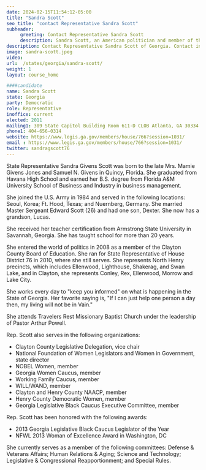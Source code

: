 ```yaml
---
date: 2024-02-15T11:54:12-05:00
title: "Sandra Scott"
seo_title: "contact Representative Sandra Scott"
subheader:
     greeting: Contact Representative Sandra Scott
     description: Sandra Scott, an American politician and member of the Democratic Party, has been a dedicated representative of District 76 in the Georgia House of Representatives since assuming office on January 10, 2011.
description: Contact Representative Sandra Scott of Georgia. Contact information for Sandra Scott includes email address, phone number, and mailing address.
image: sandra-scott.jpeg
video:
url:  /states/georgia/sandra-scott/
weight: 1
layout: course_home

####candidate
name: Sandra Scott
state: Georgia
party: Democratic
role: Representative
inoffice: current
elected: 2011
mailing1: 309 State Capitol Building Room 611-D CLOB Atlanta, GA 30334
phone1: 404-656-0314
website: https://www.legis.ga.gov/members/house/766?session=1031/
email : https://www.legis.ga.gov/members/house/766?session=1031/
twitter: sandragscott76
---
```


State Representative Sandra Givens Scott was born to the late Mrs. Mamie Givens Jones and Samuel N. Givens in Quincy, Florida. She graduated from Havana High School and earned her B.S. degree from Florida A&M University School of Business and Industry in business management.

She joined the U.S. Army in 1984 and served in the following locations: Seoul, Korea; Ft. Hood, Texas; and Nuernberg, Germany. She married Master Sergeant Edward Scott (26) and had one son, Dexter. She now has a grandson, Lucas.

She received her teacher certification from Armstrong State University in Savannah, Georgia. She has taught school for more than 20 years.

She entered the world of politics in 2008 as a member of the Clayton County Board of Education. She ran for State Representative of House District 76 in 2010, where she still serves. She represents North Henry precincts, which includes Ellenwood, Lighthouse, Shakerag, and Swan Lake, and in Clayton, she represents Conley, Rex, Ellenwood, Morrow and Lake City.

She works every day to "keep you informed" on what is happening in the State of Georgia. Her favorite saying is, "If I can just help one person a day then, my living will not be in Vain."

She attends Travelers Rest Missionary Baptist Church under the leadership of Pastor Arthur Powell.

Rep. Scott also serves in the following organizations:
- Clayton County Legislative Delegation, vice chair
- National Foundation of Women Legislators and Women in Government, state director
- NOBEL Women, member
- Georgia Women Caucus, member
- Working Family Caucus, member
- WILL/WAND, member
- Clayton and Henry County NAACP, member
- Henry County Democratic Women, member
- Georgia Legislative Black Caucus Executive Committee, member

Rep. Scott has been honored with the following awards:
- 2013 Georgia Legislative Black Caucus Legislator of the Year
- NFWL 2013 Woman of Excellence Award in Washington, DC

She currently serves as a member of the following committees: Defense & Veterans Affairs; Human Relations & Aging; Science and Technology; Legislative & Congressional Reapportionment; and Special Rules.
